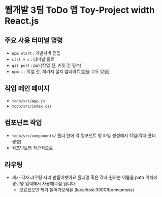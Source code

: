 # 웹개발 3팀 ToDo 앱 Toy-Project width React.js

## 주요 사용 터미널 명령

- `npm start` : 개발서버 진입
- `ctrl + c` : 터미널 종료
- `git pull` : pull(작업 전, 커밋 전 필수)
- `npm i` : 작업 전, 패키지 설치 업데이트(없을 수도 있음)

## 작업 메인 페이지

- `todo/src/App.js`
- `todo/src/index.css`

## 컴포넌트 작업

- `todo/src/components/` 폴더 안에 각 컴포넌트 명 파일 생성해서 작업(각자 폴더 생성)
- 컴포넌트명 직관적으로

## 라우팅

- 제가 각자 라우팅 자리 만들어놧어요 폴더명 혹은 각자 원하는 이름을 path 위치에 경로명 입력해서 사용해주심 됩니다
  - 모르겠으면 제거 들어가보세유 (localhost:3000/bomvomsss)